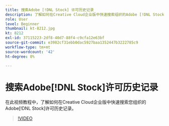 ```yaml
---
title: 搜索Adobe [!DNL Stock] 许可历史记录
description: 了解如何在Creative Cloud企业版中快速搜索组织的Adobe [!DNL Stock] 许可历史记录
role: User
level: Beginner
thumbnail: kt-8212.jpg
kt: 8212
exl-id: 37115223-2df8-40d7-88f4-c9cfa12e63bf
source-git-commit: e3982cf31ebb0dac5927baa1352447b3222785c9
workflow-type: tm+mt
source-wordcount: '42'
ht-degree: 0%

---
```


# 搜索Adobe[!DNL Stock]许可历史记录

在此视频教程中，了解如何在Creative Cloud企业版中快速搜索您组织的Adobe[!DNL Stock]许可历史记录。

>[!VIDEO](https://video.tv.adobe.com/v/335327?hidetitle=true)
